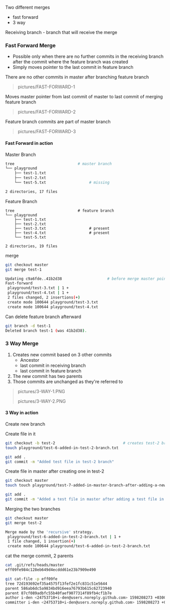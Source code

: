 Two different merges
 - fast forward
 - 3 way

Receiving branch - branch that will receive the merge
 
### Fast Forward Merge
 - Possible only when there are no further commits in the receiving branch after the commit where the feature branch was created
 - Simply moves pointer to the last commit in feature branch
 
There are no other commits in master after branching feature branch
> pictures/FAST-FORWARD-1

Moves master pointer from last commit of master to last commit of merging feature branch
> pictures/FAST-FORWARD-2

Feature branch commits are part of master branch
> pictures/FAST-FORWARD-3

#### Fast Forward in action
Master Branch
```bash
tree                            # master branch
└── playground
    ├── test-1.txt
    ├── test-2.txt
    └── test-5.txt                   # missing

2 directories, 17 files
```

Feature Branch
```
tree                            # feature branch
└── playground
    ├── test-1.txt
    ├── test-2.txt
    ├── test-3.txt                   # present
    ├── test-4.txt                   # present
    └── test-5.txt

2 directories, 19 files
```
merge
```bash
git checkout master
git merge test-1

Updating c9a6fde..41b2d38                    # before merge master points to c9a6fde, after merge to 41b2d38
Fast-forward
 playground/test-3.txt | 1 +
 playground/test-4.txt | 1 +
 2 files changed, 2 insertions(+)
 create mode 100644 playground/test-3.txt
 create mode 100644 playground/test-4.txt
```

Can delete feature branch afterward
```bash
git branch -d test-1
Deleted branch test-1 (was 41b2d38).
```

### 3 Way Merge
 1. Creates new commit based on 3 other commits
    - Ancestor
    - last commit in receiving branch
    - last commit in feature branch
 2. The new commit has two parents
 3. Those commits are unchanged as they're referred to

> pictures/3-WAY-1.PNG
>
> pictures/3-WAY-2.PNG

#### 3 Way in action
Create new branch

Create file in it
```bash
git checkout -b test-2                              # creates test-2 branch
touch playground/test-6-added-in-test-2-branch.txt

git add .
git commit -m "Added test file in test-2 branch"
```

Create file in master after creating one in test-2
```bash
git checkout master
touch touch playground/test-7-added-in-master-branch-after-adding-a-new-file-in-test-2-branch.txt      # eee Macarena

git add .
git commit -m "Added a test file in master after adding a test file in test-2"
```

Merging the two branches
```bash
git checkout master
git merge test-2

Merge made by the 'recursive' strategy.
 playground/test-6-added-in-test-2-branch.txt | 1 +
 1 file changed, 1 insertion(+)
 create mode 100644 playground/test-6-added-in-test-2-branch.txt
```

cat the merge commit, 2 parents
```bash
cat .git/refs/heads/master
eff09fe984c128eb649d4ecddd61e23b7909e490

git cat-file -p eff09fe
tree 72d193692ef35a4575f13fef2e1fc831c51e5644
parent 586ab6dc5a9834bd916eea76793b615c62723940
parent 87cf089adbfc55b40faef9077314f89fb4cf1b7e
author i-den <24753710+i-den@users.noreply.github.com> 1598208273 +0300
committer i-den <24753710+i-den@users.noreply.github.com> 1598208273 +0300
```
